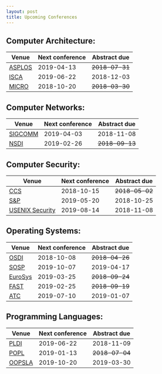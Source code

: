 ```yaml
---
layout: post
title: Upcoming Conferences
---
```


<style>
.tablelines table, .tablelines td, .tablelines th {
        border: 1px solid black;
        }
</style>

Computer Architecture:
---
|Venue|Next conference|Abstract due|
|---|---|---|
|[ASPLOS](https://asplos-conference.org/)|2019-04-13|~~2018-07-31~~|
|[ISCA](https://iscaconf.org/)|2019-06-22|2018-12-03|
|[MICRO](https://www.microarch.org/)|2018-10-20|~~2018-03-30~~|

Computer Networks:
---
|Venue|Next conference|Abstract due|
|---|---|---|
|[SIGCOMM](http://www.sigcomm.org/)|2019-04-03|2018-11-08|
|[NSDI](https://www.usenix.org/conference/nsdi19)|2019-02-26|~~2018-09-13~~|

Computer Security:
---
|Venue|Next conference|Abstract due|
|---|---|---|
|[CCS](https://www.sigsac.org/ccs/CCS2018/)|2018-10-15|~~2018-05-02~~|
|[S&P](https://www.ieee-security.org/TC/SP2019/)|2019-05-20|2018-10-25|
|[USENIX Security](https://www.usenix.org/conference/usenixsecurity19)|2019-08-14|2018-11-08|

Operating Systems:
---
|Venue|Next conference|Abstract due|
|---|---|---|
|[OSDI](https://www.usenix.org/conference/osdi18)|2018-10-08|~~2018-04-26~~|
|[SOSP](https://www.sigops.org/sosp/sosp19/)|2019-10-07|2019-04-17|
|[EuroSys](https://www.eurosys2019.org/)|2019-03-25|~~2018-09-24~~|
|[FAST](https://www.usenix.org/conference/fast19)|2019-02-25|~~2018-09-19~~|
|[ATC](https://www.usenix.org/conference/atc19)|2019-07-10|2019-01-07|

Programming Languages:
---
|Venue|Next conference|Abstract due|
|---|---|---|
|[PLDI](https://conf.researchr.org/home/pldi-2019)|2019-06-22|2018-11-09|
|[POPL](https://popl19.sigplan.org/)|2019-01-13|~~2018-07-04~~|
|[OOPSLA](https://conf.researchr.org/track/splash-2019/splash-2019-oopsla)|2019-10-20|2019-03-30|
